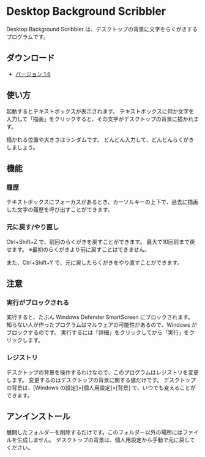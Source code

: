 # Desktop Background Scribbler

Desktop Background Scribbler は、デスクトップの背景に文字をらくがきするプログラムです。

## ダウンロード

- [バージョン 1.6](https://github.com/Litorud/DesktopBackgroundScribbler/releases/download/v1.6/DesktopBackgroundScribbler.zip)

## 使い方

起動するとテキストボックスが表示されます。
テキストボックスに何か文字を入力して「描画」をクリックすると、その文字がデスクトップの背景に描かれます。

描かれる位置や大きさはランダムです。
どんどん入力して、どんどんらくがきしましょう。

## 機能

### 履歴

テキストボックスにフォーカスがあるとき、カーソルキーの上下で、過去に描画した文字の履歴を呼び出すことができます。

### 元に戻す/やり直し

Ctrl+Shift+Z で、前回のらくがきを戻すことができます。
最大で10回前まで戻せます。
※最初のらくがきより前に戻すことはできません。

また、Ctrl+Shift+Y で、元に戻したらくがきをやり直すことができます。

## 注意

### 実行がブロックされる

実行すると、たぶん Windows Defender SmartScreen にブロックされます。
知らない人が作ったプログラムはマルウェアの可能性があるので、Windows がブロックするのです。
実行するには「詳細」をクリックしてから「実行」をクリックします。

### レジストリ

デスクトップの背景を操作するわけなので、このプログラムはレジストリを変更します。
変更するのはデスクトップの背景に関する値だけです。
デスクトップの背景は、[Windows の設定]>[個人用設定]>[背景] で、いつでも変えることができます。

## アンインストール

展開したフォルダーを削除するだけです。このフォルダー以外の場所にはファイルを生成しません。
デスクトップの背景は、個人用設定から手動で元に戻してください。